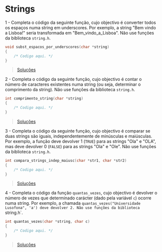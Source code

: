 # Strings

1 - Completa o código da seguinte função, cujo objectivo é converter todos os
espaços numa string em underscores. Por exemplo, a string "Bem vindo a Lisboa!"
seria transformada em "Bem_vindo_a_Lisboa". Não use funções da biblioteca
`string.h`.

```c
void subst_espacos_por_underscores(char *string)
{
    /* Codigo aqui. */
}
```

> [Soluções](../solucoes/12_strings/01.md)

2 - Completa o código da seguinte função, cujo objectivo é contar o número de
caracteres existentes numa string (ou seja, determinar o comprimento da string).
Não use funções da biblioteca `string.h`.

```c
int comprimento_string(char *string)
{
    /* Codigo aqui. */
}
```

> [Soluções](../solucoes/12_strings/02.md)

3 - Completa o código da seguinte função, cujo objectivo é comparar se duas
strings são iguais, independentemente de minúsculas e maiúsculas. Por exemplo,
a função deve devolver 1 (`TRUE`) para as strings "Ola" e "OLA", mas deve
devolver 0 (`FALSE`) para as strings "Ola" e "Ole". Não use funções da
biblioteca `string.h`.

```c
int compara_strings_indep_maiusc(char *str1, char *str2)
{
    /* Codigo aqui. */
}
```

> [Soluções](../solucoes/12_strings/03.md)

4 - Completa o código da função `quantas_vezes`, cujo objectivo é devolver o
número de vezes que determinado carácter (dado pela variável `c`) ocorre numa
string. Por exemplo, a chamada `quantas_vezes("Universidade Lusofona", 'a')
deve devolver 2. Não use funções da biblioteca `string.h`.

```c
int quantas_vezes(char *string, char c)
{
    /* Codigo aqui. */
}
```

> [Soluções](../solucoes/12_strings/04.md)
